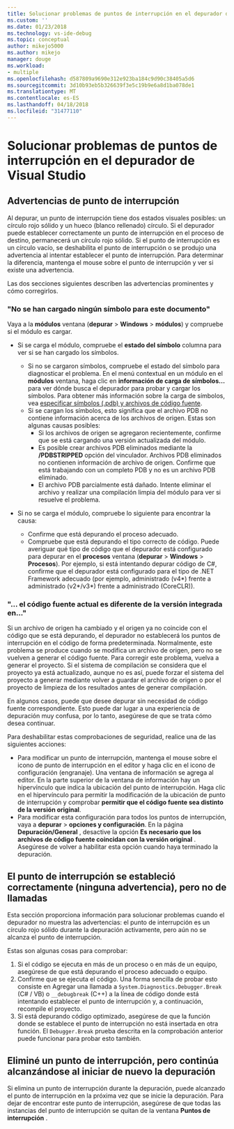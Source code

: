 ```yaml
---
title: Solucionar problemas de puntos de interrupción en el depurador de Visual Studio | Documentos de Microsoft
ms.custom: ''
ms.date: 01/23/2018
ms.technology: vs-ide-debug
ms.topic: conceptual
author: mikejo5000
ms.author: mikejo
manager: douge
ms.workload:
- multiple
ms.openlocfilehash: d587809a9690e312e923ba184c9d90c38405a5d6
ms.sourcegitcommit: 3d10b93eb5b326639f3e5c19b9e6a8d1ba078de1
ms.translationtype: MT
ms.contentlocale: es-ES
ms.lasthandoff: 04/18/2018
ms.locfileid: "31477110"
---
```

# <a name="troubleshoot-breakpoints-in-the-visual-studio-debugger"></a>Solucionar problemas de puntos de interrupción en el depurador de Visual Studio

## <a name="breakpoint-warnings"></a>Advertencias de punto de interrupción

Al depurar, un punto de interrupción tiene dos estados visuales posibles: un círculo rojo sólido y un hueco (blanco rellenado) círculo. Si el depurador puede establecer correctamente un punto de interrupción en el proceso de destino, permanecerá un círculo rojo sólido. Si el punto de interrupción es un círculo vacío, se deshabilita el punto de interrupción o se produjo una advertencia al intentar establecer el punto de interrupción. Para determinar la diferencia, mantenga el mouse sobre el punto de interrupción y ver si existe una advertencia.

Las dos secciones siguientes describen las advertencias prominentes y cómo corregirlos. 

### <a name="no-symbols-have-been-loaded-for-this-document"></a>"No se han cargado ningún símbolo para este documento" 

Vaya a la **módulos** ventana (**depurar** > **Windows** > **módulos**) y compruebe si el módulo es cargar.  
* Si se carga el módulo, compruebe el **estado del símbolo** columna para ver si se han cargado los símbolos. 
  * Si no se cargaron símbolos, compruebe el estado del símbolo para diagnosticar el problema. En el menú contextual en un módulo en el **módulos** ventana, haga clic en **información de carga de símbolos...**  para ver dónde busca el depurador para probar y cargar los símbolos. Para obtener más información sobre la carga de símbolos, vea [especificar símbolos (.pdb) y archivos de código fuente](../debugger/specify-symbol-dot-pdb-and-source-files-in-the-visual-studio-debugger.md).  
  * Si se cargan los símbolos, esto significa que el archivo PDB no contiene información acerca de los archivos de origen. Estas son algunas causas posibles: 
    * Si los archivos de origen se agregaron recientemente, confirme que se está cargando una versión actualizada del módulo.  
    * Es posible crear archivos PDB eliminados mediante la **/PDBSTRIPPED** opción del vinculador. Archivos PDB eliminados no contienen información de archivo de origen. Confirme que está trabajando con un completo PDB y no es un archivo PDB eliminado.  
    * El archivo PDB parcialmente está dañado. Intente eliminar el archivo y realizar una compilación limpia del módulo para ver si resuelve el problema. 

* Si no se carga el módulo, compruebe lo siguiente para encontrar la causa: 
  * Confirme que está depurando el proceso adecuado. 
  * Compruebe que está depurando el tipo correcto de código. Puede averiguar qué tipo de código que el depurador está configurado para depurar en el **procesos** ventana (**depurar** > **Windows**  >  **Procesos**). Por ejemplo, si está intentando depurar código de C#, confirme que el depurador está configurado para el tipo de .NET Framework adecuado (por ejemplo, administrado (v4\*) frente a administrado (v2\*/v3\*) frente a administrado (CoreCLR)). 

### <a name="-the-current-source-code-is-different-from-the-version-built-into"></a>"… el código fuente actual es diferente de la versión integrada en..." 

Si un archivo de origen ha cambiado y el origen ya no coincide con el código que se está depurando, el depurador no establecerá los puntos de interrupción en el código de forma predeterminada. Normalmente, este problema se produce cuando se modifica un archivo de origen, pero no se vuelven a generar el código fuente. Para corregir este problema, vuelva a generar el proyecto. Si el sistema de compilación se considera que el proyecto ya está actualizado, aunque no es así, puede forzar el sistema del proyecto a generar mediante volver a guardar el archivo de origen o por el proyecto de limpieza de los resultados antes de generar compilación. 

En algunos casos, puede que desee depurar sin necesidad de código fuente correspondiente. Esto puede dar lugar a una experiencia de depuración muy confusa, por lo tanto, asegúrese de que se trata cómo desea continuar.  

Para deshabilitar estas comprobaciones de seguridad, realice una de las siguientes acciones: 
* Para modificar un punto de interrupción, mantenga el mouse sobre el icono de punto de interrupción en el editor y haga clic en el icono de configuración (engranaje). Una ventana de información se agrega al editor. En la parte superior de la ventana de información hay un hipervínculo que indica la ubicación del punto de interrupción. Haga clic en el hipervínculo para permitir la modificación de la ubicación de punto de interrupción y comprobar **permitir que el código fuente sea distinto de la versión original**.
* Para modificar esta configuración para todos los puntos de interrupción, vaya a **depurar** > **opciones y configuración**. En la página **Depuración/General** , desactive la opción **Es necesario que los archivos de código fuente coincidan con la versión original** . Asegúrese de volver a habilitar esta opción cuando haya terminado la depuración. 

## <a name="the-breakpoint-was-successfully-set-no-warning-but-didnt-hit"></a>El punto de interrupción se estableció correctamente (ninguna advertencia), pero no de llamadas 

Esta sección proporciona información para solucionar problemas cuando el depurador no muestra las advertencias: el punto de interrupción es un círculo rojo sólido durante la depuración activamente, pero aún no se alcanza el punto de interrupción. 

Estas son algunas cosas para comprobar: 
1. Si el código se ejecuta en más de un proceso o en más de un equipo, asegúrese de que está depurando el proceso adecuado o equipo.  
2. Confirme que se ejecuta el código. Una forma sencilla de probar esto consiste en Agregar una llamada a `System.Diagnostics.Debugger.Break` (C# / VB) o `__debugbreak` (C++) a la línea de código donde está intentando establecer el punto de interrupción y, a continuación, recompile el proyecto. 
3. Si está depurando código optimizado, asegúrese de que la función donde se establece el punto de interrupción no está insertada en otra función. El `Debugger.Break` prueba descrita en la comprobación anterior puede funcionar para probar esto también. 

## <a name="i-deleted-a-breakpoint-but-i-continue-to-hit-it-when-i-start-debugging-again"></a>Eliminé un punto de interrupción, pero continúa alcanzándose al iniciar de nuevo la depuración 

Si elimina un punto de interrupción durante la depuración, puede alcanzado el punto de interrupción en la próxima vez que se inicie la depuración. Para dejar de encontrar este punto de interrupción, asegúrese de que todas las instancias del punto de interrupción se quitan de la ventana **Puntos de interrupción** .  
